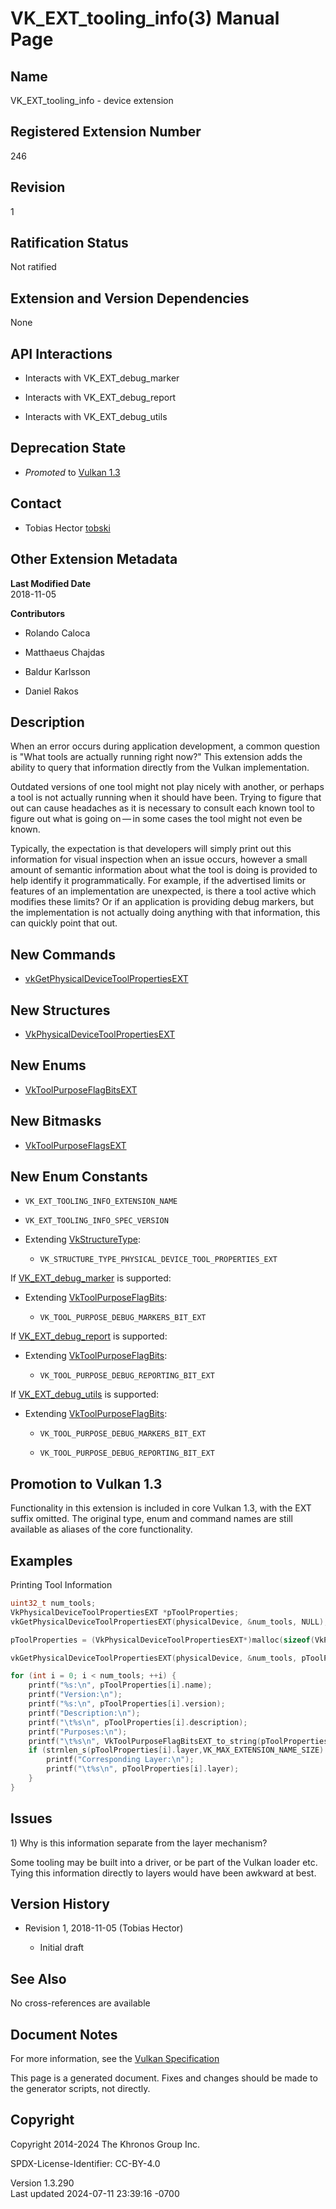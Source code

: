 # VK_EXT_tooling_info(3) Manual Page

## Name

VK_EXT_tooling_info - device extension



## <a href="#_registered_extension_number" class="anchor"></a>Registered Extension Number

246

## <a href="#_revision" class="anchor"></a>Revision

1

## <a href="#_ratification_status" class="anchor"></a>Ratification Status

Not ratified

## <a href="#_extension_and_version_dependencies" class="anchor"></a>Extension and Version Dependencies

None

## <a href="#_api_interactions" class="anchor"></a>API Interactions

- Interacts with VK_EXT_debug_marker

- Interacts with VK_EXT_debug_report

- Interacts with VK_EXT_debug_utils

## <a href="#_deprecation_state" class="anchor"></a>Deprecation State

- *Promoted* to <a
  href="https://registry.khronos.org/vulkan/specs/1.3-extensions/html/vkspec.html#versions-1.3-promotions"
  target="_blank" rel="noopener">Vulkan 1.3</a>

## <a href="#_contact" class="anchor"></a>Contact

- Tobias Hector <a
  href="https://github.com/KhronosGroup/Vulkan-Docs/issues/new?body=%5BVK_EXT_tooling_info%5D%20@tobski%0A*Here%20describe%20the%20issue%20or%20question%20you%20have%20about%20the%20VK_EXT_tooling_info%20extension*"
  target="_blank" rel="nofollow noopener"><em></em>tobski</a>

## <a href="#_other_extension_metadata" class="anchor"></a>Other Extension Metadata

**Last Modified Date**  
2018-11-05

**Contributors**  
- Rolando Caloca

- Matthaeus Chajdas

- Baldur Karlsson

- Daniel Rakos

## <a href="#_description" class="anchor"></a>Description

When an error occurs during application development, a common question
is "What tools are actually running right now?" This extension adds the
ability to query that information directly from the Vulkan
implementation.

Outdated versions of one tool might not play nicely with another, or
perhaps a tool is not actually running when it should have been. Trying
to figure that out can cause headaches as it is necessary to consult
each known tool to figure out what is going on — in some cases the tool
might not even be known.

Typically, the expectation is that developers will simply print out this
information for visual inspection when an issue occurs, however a small
amount of semantic information about what the tool is doing is provided
to help identify it programmatically. For example, if the advertised
limits or features of an implementation are unexpected, is there a tool
active which modifies these limits? Or if an application is providing
debug markers, but the implementation is not actually doing anything
with that information, this can quickly point that out.

## <a href="#_new_commands" class="anchor"></a>New Commands

- [vkGetPhysicalDeviceToolPropertiesEXT](https://registry.khronos.org/vulkan/specs/1.3-extensions/man/html/vkGetPhysicalDeviceToolPropertiesEXT.html)

## <a href="#_new_structures" class="anchor"></a>New Structures

- [VkPhysicalDeviceToolPropertiesEXT](https://registry.khronos.org/vulkan/specs/1.3-extensions/man/html/VkPhysicalDeviceToolPropertiesEXT.html)

## <a href="#_new_enums" class="anchor"></a>New Enums

- [VkToolPurposeFlagBitsEXT](https://registry.khronos.org/vulkan/specs/1.3-extensions/man/html/VkToolPurposeFlagBitsEXT.html)

## <a href="#_new_bitmasks" class="anchor"></a>New Bitmasks

- [VkToolPurposeFlagsEXT](https://registry.khronos.org/vulkan/specs/1.3-extensions/man/html/VkToolPurposeFlagsEXT.html)

## <a href="#_new_enum_constants" class="anchor"></a>New Enum Constants

- `VK_EXT_TOOLING_INFO_EXTENSION_NAME`

- `VK_EXT_TOOLING_INFO_SPEC_VERSION`

- Extending [VkStructureType](https://registry.khronos.org/vulkan/specs/1.3-extensions/man/html/VkStructureType.html):

  - `VK_STRUCTURE_TYPE_PHYSICAL_DEVICE_TOOL_PROPERTIES_EXT`

If [VK_EXT_debug_marker](https://registry.khronos.org/vulkan/specs/1.3-extensions/man/html/VK_EXT_debug_marker.html) is supported:

- Extending [VkToolPurposeFlagBits](https://registry.khronos.org/vulkan/specs/1.3-extensions/man/html/VkToolPurposeFlagBits.html):

  - `VK_TOOL_PURPOSE_DEBUG_MARKERS_BIT_EXT`

If [VK_EXT_debug_report](https://registry.khronos.org/vulkan/specs/1.3-extensions/man/html/VK_EXT_debug_report.html) is supported:

- Extending [VkToolPurposeFlagBits](https://registry.khronos.org/vulkan/specs/1.3-extensions/man/html/VkToolPurposeFlagBits.html):

  - `VK_TOOL_PURPOSE_DEBUG_REPORTING_BIT_EXT`

If [VK_EXT_debug_utils](https://registry.khronos.org/vulkan/specs/1.3-extensions/man/html/VK_EXT_debug_utils.html) is supported:

- Extending [VkToolPurposeFlagBits](https://registry.khronos.org/vulkan/specs/1.3-extensions/man/html/VkToolPurposeFlagBits.html):

  - `VK_TOOL_PURPOSE_DEBUG_MARKERS_BIT_EXT`

  - `VK_TOOL_PURPOSE_DEBUG_REPORTING_BIT_EXT`

## <a href="#_promotion_to_vulkan_1_3" class="anchor"></a>Promotion to Vulkan 1.3

Functionality in this extension is included in core Vulkan 1.3, with the
EXT suffix omitted. The original type, enum and command names are still
available as aliases of the core functionality.

## <a href="#_examples" class="anchor"></a>Examples

Printing Tool Information

``` c
uint32_t num_tools;
VkPhysicalDeviceToolPropertiesEXT *pToolProperties;
vkGetPhysicalDeviceToolPropertiesEXT(physicalDevice, &num_tools, NULL);

pToolProperties = (VkPhysicalDeviceToolPropertiesEXT*)malloc(sizeof(VkPhysicalDeviceToolPropertiesEXT) * num_tools);

vkGetPhysicalDeviceToolPropertiesEXT(physicalDevice, &num_tools, pToolProperties);

for (int i = 0; i < num_tools; ++i) {
    printf("%s:\n", pToolProperties[i].name);
    printf("Version:\n");
    printf("%s:\n", pToolProperties[i].version);
    printf("Description:\n");
    printf("\t%s\n", pToolProperties[i].description);
    printf("Purposes:\n");
    printf("\t%s\n", VkToolPurposeFlagBitsEXT_to_string(pToolProperties[i].purposes));
    if (strnlen_s(pToolProperties[i].layer,VK_MAX_EXTENSION_NAME_SIZE) > 0) {
        printf("Corresponding Layer:\n");
        printf("\t%s\n", pToolProperties[i].layer);
    }
}
```

## <a href="#_issues" class="anchor"></a>Issues

1\) Why is this information separate from the layer mechanism?

Some tooling may be built into a driver, or be part of the Vulkan loader
etc. Tying this information directly to layers would have been awkward
at best.

## <a href="#_version_history" class="anchor"></a>Version History

- Revision 1, 2018-11-05 (Tobias Hector)

  - Initial draft

## <a href="#_see_also" class="anchor"></a>See Also

No cross-references are available

## <a href="#_document_notes" class="anchor"></a>Document Notes

For more information, see the <a
href="https://registry.khronos.org/vulkan/specs/1.3-extensions/html/vkspec.html#VK_EXT_tooling_info"
target="_blank" rel="noopener">Vulkan Specification</a>

This page is a generated document. Fixes and changes should be made to
the generator scripts, not directly.

## <a href="#_copyright" class="anchor"></a>Copyright

Copyright 2014-2024 The Khronos Group Inc.

SPDX-License-Identifier: CC-BY-4.0

Version 1.3.290  
Last updated 2024-07-11 23:39:16 -0700
